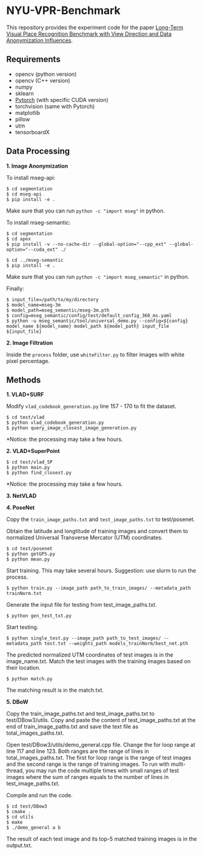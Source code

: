 # NYU-VPR-Benchmark

This repository provides the experiment code for the paper [Long-Term Visual Place Recognition Benchmark with View Direction and Data Anonymization Influences]().

## Requirements

- opencv (python version)
- opencv (C++ version)
- numpy
- sklearn
- [Pytorch](https://pytorch.org/get-started/locally/) (with specific CUDA version)
- torchvision (same with Pytorch)
- matplotlib
- pillow
- utm
- tensorboardX

## Data Processing

**1. Image Anonymization**

To install mseg-api:

```
$ cd segmentation
$ cd mseg-api
$ pip install -e .
```

Make sure that you can run `python -c "import mseg"` in python.

To install mseg-semantic:

```
$ cd segmentation
$ cd apex
$ pip install -v --no-cache-dir --global-option="--cpp_ext" --global-option="--cuda_ext" ./

$ cd ../mseg-semantic
$ pip install -e .
```

Make sure that you can run `python -c "import mseg_semantic"` in python.

Finally:

```
$ input_file=/path/to/my/directory
$ model_name=mseg-3m
$ model_path=mseg_semantic/mseg-3m.pth
$ config=mseg_semantic/config/test/default_config_360_ms.yaml
$ python -u mseg_semantic/tool/universal_demo.py --config=${config} model_name ${model_name} model_path ${model_path} input_file ${input_file}
```

**2. Image Filtration**

Inside the `process` folder, use `whiteFilter.py` to filter images with white pixel percentage.

## Methods

**1. VLAD+SURF**

Modify `vlad_codebook_generation.py` line 157 - 170 to fit the dataset.

```
$ cd test/vlad
$ python vlad_codebook_generation.py
$ python query_image_closest_image_generation.py
```

*Notice: the processing may take a few hours.

**2. VLAD+SuperPoint**

```
$ cd test/vlad_SP
$ python main.py
$ python find_closest.py
```

*Notice: the processing may take a few hours.

**3. NetVLAD**

**4. PoseNet**

Copy the `train_image_paths.txt` and `test_image_paths.txt` to test/posenet.

Obtain the latitude and longtitude of training images and convert them to normalized Universal Transverse Mercator (UTM) coordinates.

```
$ cd test/posenet
$ python getGPS.py
$ python mean.py
```

Start training. This may take several hours. Suggestion: use slurm to run the process.

```
$ python train.py --image_path path_to_train_images/ --metadata_path trainNorm.txt
```

Generate the input file for testing from test_image_paths.txt.

```
$ python gen_test_txt.py
```

Start testing.
```
$ python single_test.py --image_path path_to_test_images/ --metadata_path test.txt --weights_path models_trainNorm/best_net.pth
```

The predicted normalized UTM coordinates of test images is in the image_name.txt. Match the test images with the training images based on their location.

```
$ python match.py
```

The matching result is in the match.txt.

**5. DBoW**

Copy the train_image_paths.txt and test_image_paths.txt to test/DBow3/utils. Copy and paste the content of test_image_paths.txt at the end of train_image_paths.txt and save the text file as total_images_paths.txt.

Open test/DBow3/utils/demo_general.cpp file. Change the for loop range at line 117 and line 123. Both ranges are the range of lines in total_images_paths.txt. The first for loop range is the range of test images and the second range is the range of training images. To run with multi-thread, you may run the code multiple times with small ranges of test images where the sum of ranges equals to the number of lines in test_image_paths.txt.

Compile and run the code.

```
$ cd test/DBow3
$ cmake .
$ cd utils
$ make
$ ./demo_general a b
```

The result of each test image and its top-5 matched training images is in the output.txt.